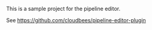 This is a sample project for the pipeline editor. 

See https://github.com/cloudbees/pipeline-editor-plugin